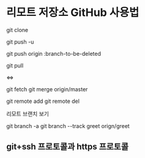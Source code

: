 # 리모트 저장소 GitHub 사용법

git clone

git push -u

git push origin :branch-to-be-deleted

git pull

<=>

git fetch
git merge origin/master

git remote add
git remote del

리모트 브랜치 보기

git branch -a
git branch --track greet orign/greet


## git+ssh 프로토콜과 https 프로토콜
